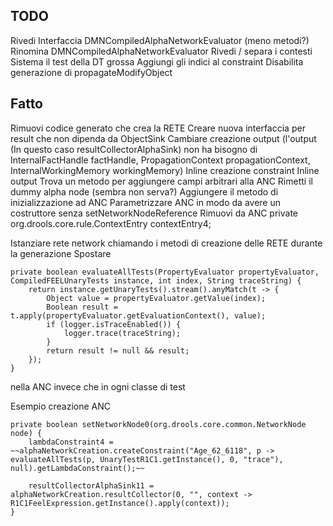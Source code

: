 ## TODO

Rivedi Interfaccia DMNCompiledAlphaNetworkEvaluator (meno metodi?)
Rinomina DMNCompiledAlphaNetworkEvaluator
Rivedi / separa i contesti
Sistema il test della DT grossa
Aggiungi gli indici al constraint
Disabilita generazione di propagateModifyObject

## Fatto

Rimuovi codice generato che crea la RETE
Creare nuova interfaccia per result che non dipenda da ObjectSink
Cambiare creazione output (l'output (In questo caso resultCollectorAlphaSink) non ha bisogno di InternalFactHandle factHandle, PropagationContext propagationContext, InternalWorkingMemory workingMemory)
Inline creazione constraint
Inline output
Trova un metodo per aggiungere campi arbitrari alla ANC
Rimetti il dummy alpha node (sembra non serva?)
Aggiungere il metodo di inizializzazione ad ANC
Parametrizzare ANC in modo da avere un costruttore senza setNetworkNodeReference
Rimuovi da ANC private org.drools.core.rule.ContextEntry contextEntry4;


Istanziare rete network chiamando i metodi di creazione delle RETE durante la generazione
Spostare

    private boolean evaluateAllTests(PropertyEvaluator propertyEvaluator, CompiledFEELUnaryTests instance, int index, String traceString) {
        return instance.getUnaryTests().stream().anyMatch(t -> {
            Object value = propertyEvaluator.getValue(index);
            Boolean result = t.apply(propertyEvaluator.getEvaluationContext(), value);
            if (logger.isTraceEnabled()) {
                logger.trace(traceString);
            }
            return result != null && result;
        });
    }

nella ANC invece che in ogni classe di test

Esempio creazione ANC

    private boolean setNetworkNode0(org.drools.core.common.NetworkNode node) {
        lambdaConstraint4 = ~~alphaNetworkCreation.createConstraint("Age_62_6118", p -> evaluateAllTests(p, UnaryTestR1C1.getInstance(), 0, "trace"), null).getLambdaConstraint();~~

        resultCollectorAlphaSink11 = alphaNetworkCreation.resultCollector(0, "", context -> R1C1FeelExpression.getInstance().apply(context));
    }
